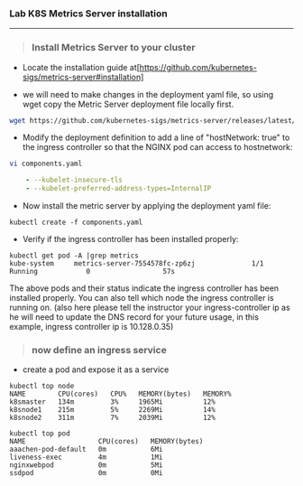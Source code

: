 ### Lab K8S Metrics Server installation
___

> ### Install Metrics Server to your cluster

* Locate the installation guide at[https://github.com/kubernetes-sigs/metrics-server#installation]

* we will need to make changes in the deployment yaml file, so using wget copy the Metric Server deployment file locally first.

```bash
wget https://github.com/kubernetes-sigs/metrics-server/releases/latest/download/components.yaml
```

* Modify the deployment definition to add a line of "hostNetwork: true" to the ingress controller so that the NGINX pod can access to hostnetwork:
```bash
vi components.yaml
```

```yaml
    - --kubelet-insecure-tls
    - --kubelet-preferred-address-types=InternalIP
``` 

* Now install the metric server by applying the deployment yaml file:
```
kubectl create -f components.yaml
```
* Verify if the ingress controller has been installed properly:

```
kubectl get pod -A |grep metrics
kube-system     metrics-server-7554578fc-zp6zj              1/1     Running            0                  57s
```

The above pods and their status indicate the ingress controller has been installed properly. You can also tell which node the ingress controller is running on. (also here please tell the instructor your ingress-controller ip as he will need to update the DNS record for your future usage, in this example, ingress controller ip is 10.128.0.35)

> ### now define an ingress service

* create a pod and expose it as a service

```
kubectl top node
NAME        CPU(cores)   CPU%   MEMORY(bytes)   MEMORY%   
k8smaster   134m         3%     1965Mi          12%       
k8snode1    215m         5%     2269Mi          14%       
k8snode2    311m         7%     2039Mi          12%       

```
```
kubectl top pod
NAME                  CPU(cores)   MEMORY(bytes)   
aaachen-pod-default   0m           6Mi             
liveness-exec         4m           1Mi             
nginxwebpod           0m           5Mi             
ssdpod                0m           0Mi   

```


